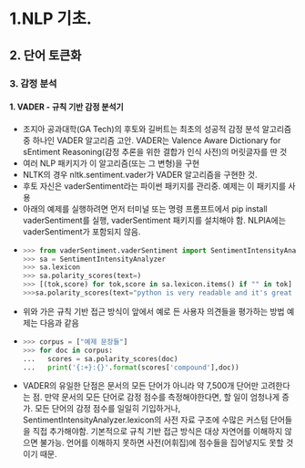 # 1.NLP 기초.
## 2. 단어 토큰화
### 3. 감정 분석
#### 1. VADER - 규칙 기반 감정 분석기
- 조지아 공과대학(GA Tech)의 후토와 길버트는 최초의 성공적 감정 분석 알고리즘 중 하나인 VADER 알고리즘 고안. VADER는 Valence Aware Dictionary for sEntiment Reasoning(감정 추론을 위한 결합가 인식 사전)의 머릿글자를 딴 것
- 여러 NLP 패키지가 이 알고리즘(또는 그 변형)을 구현
- NLTK의 경우 nltk.sentiment.vader가 VADER 알고리즘을 구현한 것. 
- 후토 자신은 vaderSentiment라는 파이썬 패키지를 관리중. 예제는 이 패키지를 사용
- 아래의 예제를 실행하려면 먼저 터미널 또는 명령 프롬프트에서 pip install vaderSentiment를 실행, vaderSentiment 패키지를 설치해야 함. NLPIA에는 vaderSentiment가 포함되지 않음.
- ```python
  >>> from vaderSentiment.vaderSentiment import SentimentIntensityAnalyzer
  >>> sa = SentimentIntensityAnalyzer
  >>> sa.lexicon
  >>> sa.polarity_scores(text=)
  >>> [(tok,score) for tok,score in sa.lexicon.items() if "" in tok]
  >>>sa.polarity_scores(text="python is very readable and it's great for NLP")
  ```
- 위와 가은 규칙 기반 접근 방식이 앞에서 예로 든 사용자 의견들을 평가하는 방법 예제는 다음과 같음
- ```python
  >>> corpus = ["예제 문장들"]
  >>> for doc in corpus:
  ...   scores = sa.polarity_scores(doc)
  ...   print('{:+}:{}'.format(scores['compound'],doc))
  ```
- VADER의 유일한 단점은 문서의 모든 단어가 아니라 약 7,500개 단어만 고려한다는 점. 만약 문서의 모든 단어로 감정 점수를 측정해야한다면, 할 일이 엄청나게 증가. 모든 단어의 감정 점수를 일일히 기입하거나, SentimentIntensityAnalyzer.lexicon의 사전 자료 구조에 수많은 커스텀 단어들을 직접 추가해야함. 기본적으로 규칙 기반 접근 방식은 대상 자연어를 이해하지 않으면 불가능. 언어를 이해하지 못하면 사전(어휘집)에 점수들을 집어넣지도 못할 것이기 때문.